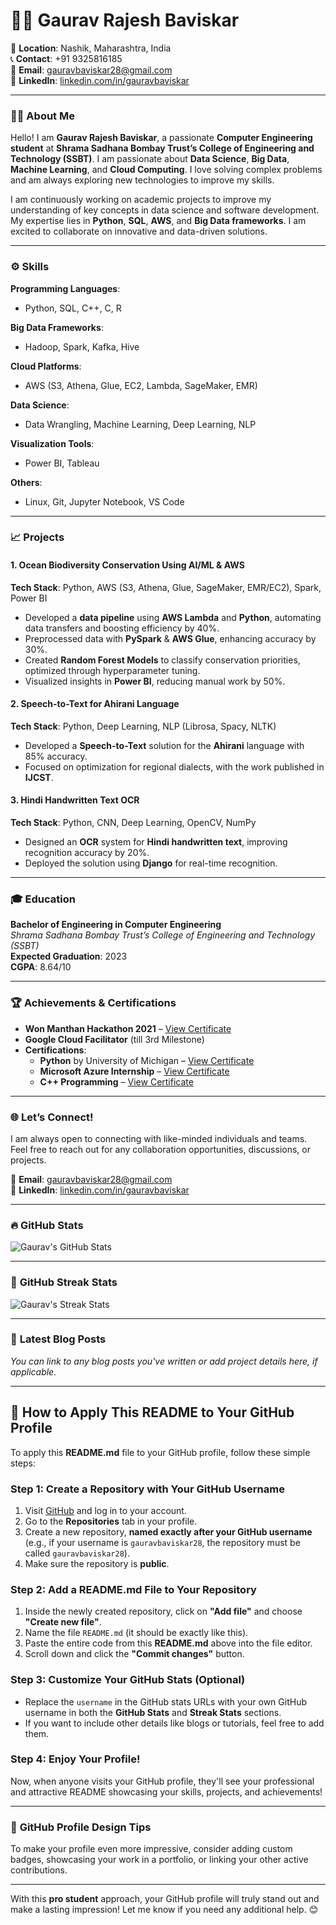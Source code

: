 # 👨‍💻 Gaurav Rajesh Baviskar

📍 **Location**: Nashik, Maharashtra, India  
📞 **Contact**: +91 9325816185  
📧 **Email**: [gauravbaviskar28@gmail.com](mailto:gauravbaviskar28@gmail.com)  
🔗 **LinkedIn**: [linkedin.com/in/gauravbaviskar](https://www.linkedin.com/in/gauravbaviskar)

---

### 👨‍💻 **About Me**

Hello! I am **Gaurav Rajesh Baviskar**, a passionate **Computer Engineering student** at **Shrama Sadhana Bombay Trust’s College of Engineering and Technology (SSBT)**. I am passionate about **Data Science**, **Big Data**, **Machine Learning**, and **Cloud Computing**. I love solving complex problems and am always exploring new technologies to improve my skills.

I am continuously working on academic projects to improve my understanding of key concepts in data science and software development. My expertise lies in **Python**, **SQL**, **AWS**, and **Big Data frameworks**. I am excited to collaborate on innovative and data-driven solutions.

---

### ⚙️ **Skills**

**Programming Languages**:  
- Python, SQL, C++, C, R

**Big Data Frameworks**:  
- Hadoop, Spark, Kafka, Hive

**Cloud Platforms**:  
- AWS (S3, Athena, Glue, EC2, Lambda, SageMaker, EMR)

**Data Science**:  
- Data Wrangling, Machine Learning, Deep Learning, NLP

**Visualization Tools**:  
- Power BI, Tableau

**Others**:  
- Linux, Git, Jupyter Notebook, VS Code

---

### 📈 **Projects**

#### **1. Ocean Biodiversity Conservation Using AI/ML & AWS**
**Tech Stack**: Python, AWS (S3, Athena, Glue, SageMaker, EMR/EC2), Spark, Power BI  
- Developed a **data pipeline** using **AWS Lambda** and **Python**, automating data transfers and boosting efficiency by 40%.
- Preprocessed data with **PySpark** & **AWS Glue**, enhancing accuracy by 30%.
- Created **Random Forest Models** to classify conservation priorities, optimized through hyperparameter tuning.
- Visualized insights in **Power BI**, reducing manual work by 50%.

#### **2. Speech-to-Text for Ahirani Language**
**Tech Stack**: Python, Deep Learning, NLP (Librosa, Spacy, NLTK)  
- Developed a **Speech-to-Text** solution for the **Ahirani** language with 85% accuracy.
- Focused on optimization for regional dialects, with the work published in **IJCST**.

#### **3. Hindi Handwritten Text OCR**
**Tech Stack**: Python, CNN, Deep Learning, OpenCV, NumPy  
- Designed an **OCR** system for **Hindi handwritten text**, improving recognition accuracy by 20%.
- Deployed the solution using **Django** for real-time recognition.

---

### 🎓 **Education**

**Bachelor of Engineering in Computer Engineering**  
*Shrama Sadhana Bombay Trust’s College of Engineering and Technology (SSBT)*  
**Expected Graduation**: 2023  
**CGPA**: 8.64/10

---

### 🏆 **Achievements & Certifications**

- **Won Manthan Hackathon 2021** – [View Certificate](#)
- **Google Cloud Facilitator** (till 3rd Milestone)
- **Certifications**:
  - **Python** by University of Michigan – [View Certificate](#)
  - **Microsoft Azure Internship** – [View Certificate](#)
  - **C++ Programming** – [View Certificate](#)

---

### 🌐 **Let’s Connect!**

I am always open to connecting with like-minded individuals and teams. Feel free to reach out for any collaboration opportunities, discussions, or projects.

📧 **Email**: [gauravbaviskar28@gmail.com](mailto:gauravbaviskar28@gmail.com)  
🔗 **LinkedIn**: [linkedin.com/in/gauravbaviskar](https://www.linkedin.com/in/gauravbaviskar)

---

### 🔥 **GitHub Stats**

![Gaurav's GitHub Stats](https://github-readme-stats.vercel.app/api?username=gauravbaviskar28&show_icons=true&count_private=true&hide=prs&theme=radical)

---

### 🌟 **GitHub Streak Stats**

![Gaurav's Streak Stats](https://github-readme-streak-stats.herokuapp.com/?user=gauravbaviskar28&theme=radical)

---

### 💬 **Latest Blog Posts**

*You can link to any blog posts you've written or add project details here, if applicable.*

---

## 🚀 **How to Apply This README to Your GitHub Profile**

To apply this **README.md** file to your GitHub profile, follow these simple steps:

### Step 1: Create a Repository with Your GitHub Username  
1. Visit [GitHub](https://github.com) and log in to your account.
2. Go to the **Repositories** tab in your profile.
3. Create a new repository, **named exactly after your GitHub username** (e.g., if your username is `gauravbaviskar28`, the repository must be called `gauravbaviskar28`).
4. Make sure the repository is **public**.

### Step 2: Add a README.md File to Your Repository  
1. Inside the newly created repository, click on **"Add file"** and choose **"Create new file"**.
2. Name the file `README.md` (it should be exactly like this).
3. Paste the entire code from this **README.md** above into the file editor.
4. Scroll down and click the **"Commit changes"** button.

### Step 3: Customize Your GitHub Stats (Optional)  
- Replace the `username` in the GitHub stats URLs with your own GitHub username in both the **GitHub Stats** and **Streak Stats** sections.
- If you want to include other details like blogs or tutorials, feel free to add them.

### Step 4: Enjoy Your Profile!  
Now, when anyone visits your GitHub profile, they'll see your professional and attractive README showcasing your skills, projects, and achievements!

---

### 🎨 **GitHub Profile Design Tips**  
To make your profile even more impressive, consider adding custom badges, showcasing your work in a portfolio, or linking your other active contributions.

---

With this **pro student** approach, your GitHub profile will truly stand out and make a lasting impression! Let me know if you need any additional help. 😊

